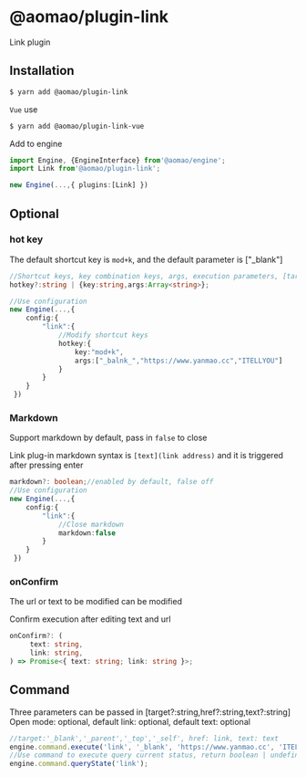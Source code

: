 # @aomao/plugin-link

Link plugin

## Installation

```bash
$ yarn add @aomao/plugin-link
```

`Vue` use

```bash
$ yarn add @aomao/plugin-link-vue
```

Add to engine

```ts
import Engine, {EngineInterface} from'@aomao/engine';
import Link from'@aomao/plugin-link';

new Engine(...,{ plugins:[Link] })
```

## Optional

### hot key

The default shortcut key is `mod+k`, and the default parameter is ["_blank"]

```ts
//Shortcut keys, key combination keys, args, execution parameters, [target?:string,href?:string,text?:string] Open mode: optional, default link: optional, default text: optional
hotkey?:string | {key:string,args:Array<string>};

//Use configuration
new Engine(...,{
    config:{
        "link":{
            //Modify shortcut keys
            hotkey:{
                key:"mod+k",
                args:["_balnk_","https://www.yanmao.cc","ITELLYOU"]
            }
        }
    }
 })
```

### Markdown

Support markdown by default, pass in `false` to close

Link plug-in markdown syntax is `[text](link address)` and it is triggered after pressing enter

```ts
markdown?: boolean;//enabled by default, false off
//Use configuration
new Engine(...,{
    config:{
        "link":{
            //Close markdown
            markdown:false
        }
    }
 })
```

### onConfirm

The url or text to be modified can be modified

Confirm execution after editing text and url

```ts
onConfirm?: (
     text: string,
     link: string,
) => Promise<{ text: string; link: string }>;
```

## Command

Three parameters can be passed in [target?:string,href?:string,text?:string] Open mode: optional, default link: optional, default text: optional

```ts
//target:'_blank','_parent','_top','_self', href: link, text: text
engine.command.execute('link', '_blank', 'https://www.yanmao.cc', 'ITELLYOU');
//Use command to execute query current status, return boolean | undefined
engine.command.queryState('link');
```
